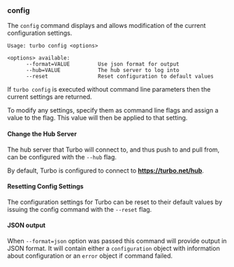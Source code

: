 ### config

The `config` command displays and allows modification of the current configuration settings.

```
Usage: turbo config <options>

<options> available:
      --format=VALUE         Use json format for output
      --hub=VALUE            The hub server to log into
      --reset                Reset configuration to default values
```

If `turbo config` is executed without command line parameters then the current settings are returned. 

To modify any settings, specify them as command line flags and assign a value to the flag. This value will then be applied to that setting. 

#### Change the Hub Server

The hub server that Turbo will connect to, and thus push to and pull from, can be configured with the `--hub` flag. 

By default, Turbo is configured to connect to **https://turbo.net/hub**.

#### Resetting Config Settings

The configuration settings for Turbo can be reset to their default values by issuing the config command with the `--reset` flag.

#### JSON output

When `--format=json` option was passed this command will provide output in JSON format. It will contain either a `configuration` object with information about configuration or an `error` object if command failed.